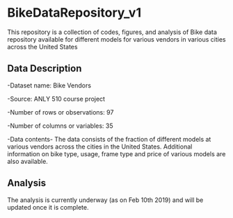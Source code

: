 # BikeDataRepository_v1
This repository is a collection of codes, figures, and analysis of Bike data repository available for different models for various vendors in various cities across the United States 

## Data Description
-Dataset name: Bike Vendors

-Source: ANLY 510 course project

-Number of rows or observations: 97

-Number of columns or variables: 35

-Data contents- The data consists of the fraction of different models at various vendors across the cities in the United States. Additional information on bike type, usage, frame type and price of various models are also available. 

## Analysis
The analysis is currently underway (as on Feb 10th 2019) and will be updated once it is complete.
